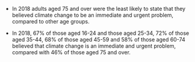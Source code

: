 
* In 2018 adults aged 75 and over were the least likely to state that they believed climate change to be an immediate and urgent problem, compared to other age groups.

* In 2018, 67% of those aged 16-24 and those aged 25-34, 72% of those aged 35-44, 68% of those aged 45-59 and 58% of those aged 60-74 believed that climate change 
is an immediate and urgent problem, compared with 46% of those aged 75 and over. 

